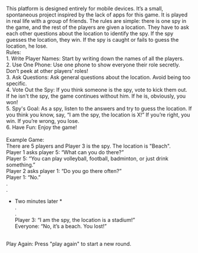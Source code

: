 This platform is designed entirely for mobile devices. It’s a small, spontaneous project inspired by the lack of apps for this game. It is played in real life with a group of friends. The rules are simple: there is one spy in the game, and the rest of the players are given a location. They have to ask each other questions about the location to identify the spy. If the spy guesses the location, they win. If the spy is caught or fails to guess the location, he lose. <br>
Rules: <br>
    1. Write Player Names: Start by writing down the names of all the players. <br>
    2. Use One Phone: Use one phone to show everyone their role secretly. Don’t peek at other players’ roles! <br>
    3. Ask Questions: Ask general questions about the location. Avoid being too specific. <br>
    4. Vote Out the Spy: If you think someone is the spy, vote to kick them out. If he isn't the spy, the game continues without him. If he is, obviously, you won! <br>
    5. Spy's Goal: As a spy, listen to the answers and try to guess the location. If you think you know, say, “I am the spy, the location is X!” If you’re right, you win. If you’re wrong, you lose. <br>
    6. Have Fun: Enjoy the game! <br>
 <br>
Example Game: <br>
There are 5 players and Player 3 is the spy. The location is "Beach". <br>
  Player 1 asks player 5: “What can you do there?” <br>
  Player 5: “You can play volleyball, football, badminton, or just drink something.” <br>
  Player 2 asks player 1: “Do you go there often?” <br>
  Player 1: “No.” <br>
  . <br>
  . <br>
  * Two minutes later * <br>
  . <br>
  . <br>
  Player 3: “I am the spy, the location is a stadium!” <br>
  Everyone: “No, it’s a beach. You lost!” <br>
 <br>
Play Again: Press "play again" to start a new round. <br>

